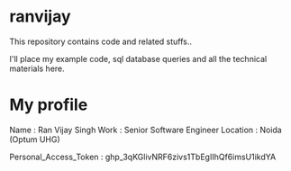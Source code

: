 # ranvijay
This repository contains code and related stuffs..

I'll place my example code, sql database queries and all the technical materials here.

# My profile
Name : Ran Vijay Singh
Work : Senior Software Engineer
Location : Noida (Optum UHG)

Personal_Access_Token : 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
